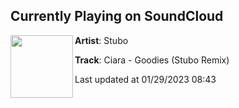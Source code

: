 ## Currently Playing on SoundCloud

[<img align="left" width="100" src="https://i1.sndcdn.com/artworks-wm9BYQbbt8hFQNnq-MX0iyw-t500x500.jpg">](https://soundcloud.com/stubo-house/ciera-goodies-stubo-remix-final)

**Artist**: Stubo 

**Track**: Ciara - Goodies (Stubo Remix)

Last updated at 01/29/2023 08:43
